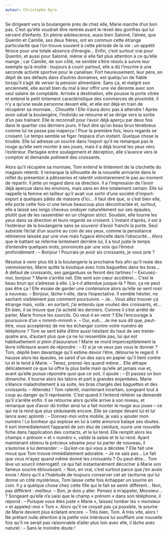 ```yaml
---
auteur: Christophe Oyra
---
```


Se dirigeant vers la boulangerie près de chez elle, Marie marche d’un bon pas. C’est qu’elle voudrait être rentrée avant le réveil des goinfres qui lui servent d’enfants. En pleine adolescence, aussi bien Salomé, l’aînée, que Quentin et Camille, ses deux frères, ont en commun cette étrange particularité que l’on trouve souvent à cette période de la vie : un appétit féroce pour une totale absence d’énergie… Enfin, c’est surtout vrai pour Quentin, et aussi pour Salomé, même si elle fait plus attention à ce qu’elle mange ; car Camille, de son côté, ne semble s’être résolu à suivre leur exemple qu’à moitié : toujours à courir partout, elle a dû l’inscrire à une seconde activité sportive pour le canaliser. Fort heureusement, leur père, en dépit de ses défauts dans d’autres domaines, est quelqu’un de fiable lorsqu’il s’agit de verser la pension alimentaire. Sans ça, et malgré son ancienneté, elle aurait bien du mal à leur offrir une vie décente avec son seul salaire de comptable.
Arrivée à destination, elle pousse la porte vitrée et entend le petit tintement caractéristique des commerces de proximité. Il n’y a qu’une seule personne devant elle, et elle est déjà en train de récupérer sa monnaie… Chouette ! Elle n’aura donc pas à attendre ! Après avoir salué la boulangère, l’individu se retourne et se dirige vers la sortie d’un pas traînant. Elle le reconnaît pour l’avoir déjà aperçu par deux fois dans le quartier ces derniers jours. Il faut dire qu’un beau brun ténébreux comme lui ne passe pas inaperçu ! Pour la première fois, leurs regards se croisent. Le temps semble se figer l’espace d’un instant. Quelque chose la trouble. Elle lui adresse un sourire dans l’espoir qu’il ne remarque pas le rouge qu’elle sent monter à ses joues, mais il a déjà tourné les yeux vers l’extérieur. Partagée entre soulagement et déception, elle s’avance vers le comptoir et demande poliment des croissants.

Alors qu’il récupère sa monnaie, Tom entend le tintement de la clochette du magasin retentir. Il remarque la silhouette de la nouvelle arrivante dans le reflet du présentoir à pâtisseries et ralentit volontairement le pas au moment de repartir. Il jette un regard dans sa direction. Il a l’impression de l’avoir déjà aperçue dans les environs, mais sans en être totalement certain. Elle lui rappelle la femme en tailleur qu’il avait vue sortir d’une société d’import-export à quelques pâtés de maisons d’ici… Il faut dire que, si c’est bien elle, elle porte cette fois-ci une tenue beaucoup plus décontractée et, surtout, elle a laissé ses longs cheveux ondoyer naturellement sur ses épaules, plutôt que de les rassembler en un chignon strict. Soudain, elle tourne les yeux dans sa direction et leurs regards se croisent. L’instant d’après, il est à l’extérieur de la boulangerie sans se souvenir d’avoir franchi la porte. Seul subsiste l’éclat d’un sourire au coin de ses yeux, comme la persistance rétinienne laissée par une vive mais fugace étincelle dans l’obscurité…
Alors que le battant se referme lentement derrière lui, il a tout juste le temps d’entendre quelques mots, prononcés par une voix qui l’émeut profondément :
– Bonjour ! Pourrais-je avoir six croissants, je vous prie ?

Résolue à venir plus tôt à la boulangerie la prochaine fois afin qu’il reste des viennoiseries, Marie quitte la boutique avec trois baguettes dans les bras… À défaut de croissants, ses gargantuas se feront des tartines !
– Excusez-moi, bonjour ?
Marie s’arrête net. Elle sent son cœur accélérer… C’est le beau brun qui s’adresse à elle. L’a-t-il attendue jusque-là ? Non, ça ne peut pas être ça ! Elle essaie de garder une contenance alors qu’elle se sent rosir à nouveau.
– Bonjour, lâche-t-elle, dans l’expectative.
Il semble hésiter, ne sachant visiblement pas comment poursuivre.
– Je… Vous allez trouver ça étrange mais, voilà : en sortant, j’ai entendu que vouliez des croissants, et… Eh bien, il se trouve que j’ai acheté les derniers.
Comme il s’est arrêté de parler, Marie fronce les sourcils. Où veut-il en venir ? Elle l’encourage à poursuivre d’un « mmmh-mmmh ».
– Oui, euh… Je me suis dit que, peut-être, vous accepteriez de me les échanger contre votre numéro de téléphone ?
Tom se sent bête d’être aussi hésitant du haut de ses trente-quatre ans, d’autant plus que ça ne lui ressemble pas, lui qui est habituellement si plein d’assurance ! Marie se mord imperceptiblement la lèvre inférieure avant de répondre :
– Et si je ne veux pas vous le donner ?
Tom, dépité bien davantage qu’il estime devoir l’être, détourne le regard. Il hausse alors les épaules, se saisit d'un des sacs en papier qu'il tient contre lui et le tend à Marie.
– Tenez, prenez-les quand même…
Elle attrape délicatement ce que lui offre la plus belle main qu’elle ait jamais vue et, avant qu’elle puisse répondre quoi que ce soit, il ajoute :
– Et passez un bon dimanche.
Il tourne alors les talons et part à grandes enjambées. Marie s’élance maladroitement à sa suite, les bras chargés des baguettes et des croissants.
– Attendez !
Tom ralentit, maintenant incertain, songeant tout à coup au danger qu’il représente. C’est quand il l’entend réitérer sa demande qu’il s’arrête enfin. Il se retourne alors qu’elle arrive à son niveau, et remarque que d’avoir dû trotter ainsi lui a fait monter le rouge aux joues – ce qui ne la rend que plus séduisante encore. Elle se campe devant lui et lui lance avec aplomb :
– Donnez-moi votre mobile, je vais y ajouter mon numéro !
Le bonheur qui explose en lui à cette annonce balaye ses doutes. Il sort immédiatement l’appareil de son étui de ceinture, ouvre une nouvelle fiche dans l’application des contacts, et le lui tend. Elle remplit alors les champs « prénom » et « numéro », valide la saisie et le lui rend. Ayant maintenant obtenu le précieux sésame pour lui parler de nouveau, il s’autorise à lui demander :
– Qu’est-ce qui vous a décidée ?
Elle fait une moue que Tom trouve immédiatement adorable.
– Je ne sais pas… Le fait que vous m’ayez quand même donné les croissants ? Ou peut-être…
Tom lève un sourcil interrogatif, ce qui fait instantanément décocher à Marie son fameux sourire éblouissant.
– Non, en vrai, c’est surtout parce que j’en avais envie !
Alors qu’il a l’habitude de toujours conserver cet air taciturne qui lui donne un côté mystérieux, Tom laisse cette fois échapper un sourire en coin. Il y a quelque chose chez cette fille qui le fait se sentir différent… Non, pas différent : meilleur.
– Bon, je dois y aller. Pensez à m’appeler, Monsieur… ?
Songeant qu’elle n’a saisi que le champ « prénom » dans son téléphone, il répond :
– Puisque vous êtes juste « Marie », laissez tomber les « monsieur » et appelez-moi « Tom ».
Alors qu’il ne croyait pas ça possible, le sourire de Marie devient plus éclatant encore.
– Très bien, Tom. À très vite, alors !
Ne prêtant nulle attention à la petite voix intérieure lui soufflant une nouvelle fois qu’il ne serait pas raisonnable d’aller plus loin avec elle, il lâche avec naturel :
– Sans le moindre doute !
